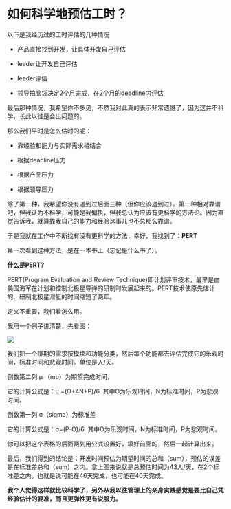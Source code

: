 # 如何科学地预估工时？

以下是我经历过的工时评估的几种情况

*   产品直接找到开发，让具体开发自己评估 

*   leader让开发自己评估 

*   leader评估 

*   领导拍脑袋决定2个月完成，在2个月的deadline内评估

最后那种情况，我希望你不多见，不然我对此真的表示非常遗憾了，因为这并不科学，长此以往是会出问题的。

那么我们平时是怎么估时的呢： 

*   靠经验和能力与实际需求相结合

*   根据deadline压力

*   根据产品压力

*   根据领导压力

除了第一种，我希望你没有遇到过后面三种（但你应该遇到过）。第一种相对靠谱吧，但我认为不科学，可能是我偏执，但我总认为应该有更科学的方法论。因为直觉告诉我，就算靠我自己的能力和经验这事儿也不总那么靠谱。

于是我就在工作中不断找有没有更科学的方法，幸好，我找到了：**PERT**

第一次看到这种方法，是在一本书上（忘记是什么书了）。

**什么是PERT?**

PERT(Program Evaluation and Review Technique)即计划评审技术，最早是由美国海军在计划和控制北极星导弹的研制时发展起来的。PERT技术使原先估计的、研制北极星潜艇的时间缩短了两年。

定义不重要，我们看怎么用。

我用一个例子讲清楚，先看图：

![](https://mmbiz.qpic.cn/mmbiz_png/YZibCWq4rxD86ZN4CqmZepgibkU0icVvf8nKnY0YDxjIQfg409X06oBfIiamCBA0YSKicsWlqubwJwYjp31yJK5OqJg/640?wx_fmt=png\&wxfrom=5\&wx_lazy=1\&wx_co=1)

我们把一个排期的需求按模块和功能分类，然后每个功能都去评估完成它的乐观时间，标准时间和悲观时间。单位是人/天。

倒数第二列 μ （mu）为期望完成时间，

它的计算公式是：μ =(O+4N+P)/6  其中O为乐观时间，N为标准时间，P为悲观时间。

倒数第一列 σ（sigma）为标准差

它的计算公式是：σ=(P-O)/6  其中O为乐观时间，N为标准时间，P为悲观时间。

你可以把这个表格的后面两列用公式设置好，填好前面的，然后一起计算出来。

最后，我们得到的结论是：开发时间预估为期望时间的总和（sum），预估的误差是在标准差总和（sum）之内。拿上图来说就是总预估时间为43人/天，在2个标准差之内。也就是说可能在46天完成，也可能在40天完成。

**我个人觉得这样就比较科学了，另外从我以往管理上的亲身实践感觉是要比自己凭经验估计的要准，而且更弹性更有说服力。**
